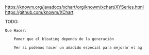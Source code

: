 https://knowm.org/javadocs/xchart/org/knowm/xchart/XYSeries.html
https://github.com/knowm/XChart


TODO:

	Que Hacer:

		Poner que el bloating dependa de la generación

		Ver si podemos hacer un añadido especial para mejorar el ag




